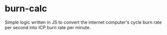 # burn-calc
Simple logic written in JS to convert the internet computer's cycle burn rate per second into ICP burn rate per minute.
